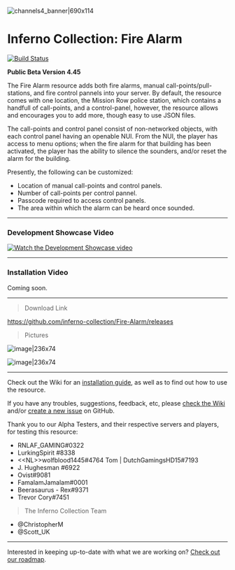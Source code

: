 ![channels4_banner|690x114](https://i.ibb.co/CHMD8y6/channels4-banner.jpg) 
# Inferno Collection: Fire Alarm
[![Build Status](https://travis-ci.com/inferno-collection/Fire-Alarm.svg?branch=master)](https://travis-ci.com/inferno-collection/Fire-Alarm)

__Public Beta Version 4.45__

The Fire Alarm resource adds both fire alarms, manual call-points/pull-stations, and fire control pannels into your server. By default, the resource comes with one location, the Mission Row police station, which contains a handfull of call-points, and a control-panel, however, the resource allows and encourages you to add more, though easy to use JSON files.

The call-points and control panel consist of non-networked objects, with each control panel having an openable NUI. From the NUI, the player has access to menu options; when the fire alarm for that building has been activated, the player has the ability to silence the sounders, and/or reset the alarm for the building.

Presently, the following can be customized:
- Location of manual call-points and control panels.
- Number of call-points per control pannel.
- Passcode required to access control panels.
- The area within which the alarm can be heard once sounded.

***
### Development Showcase Video
[![Watch the Development Showcase video](https://img.youtube.com/vi/UQ35mOiGYq4/maxresdefault.jpg)](https://www.youtube.com/watch?v=UQ35mOiGYq4)
***
### Installation Video
Coming soon.
***

> Download Link

https://github.com/inferno-collection/Fire-Alarm/releases

> Pictures

![image|236x74](https://i.ibb.co/KVCny6c/locked.png)

![image|236x74](https://i.ibb.co/2jT45jn/c49d1ae6537ddfc0cf352cdaa22302bc7c3e77fc-2-690x277.png)

***
Check out the Wiki for an [installation guide](https://github.com/inferno-collection/Fire-Alarm/wiki/Installation-Guide), as well as to find out how to use the resource.

If you have any troubles, suggestions, feedback, etc, please [check the Wiki](https://github.com/inferno-collection/Fire-Alarm/wiki) and/or [create a new issue](https://github.com/inferno-collection/Fire-Alarm/issues/new) on GitHub.

Thank you to our Alpha Testers, and their respective servers and players, for testing this resource:
* RNLAF_GAMING#0322
* LurkingSpirit #8338
* <\<NL>>wolfblood1445#4764 Tom | DutchGamingsHD15#7193
* J. Hughesman #6922
* Ovist#9081
* FamalamJamalam#0001
* Beerasaurus - Rex#9371
* Trevor Cory#7451

> The Inferno Collection Team
* @ChristopherM
* @Scott_UK 
***
Interested in keeping up-to-date with what we are working on? [Check out our roadmap](https://inferno-collection.com/roadmap).
